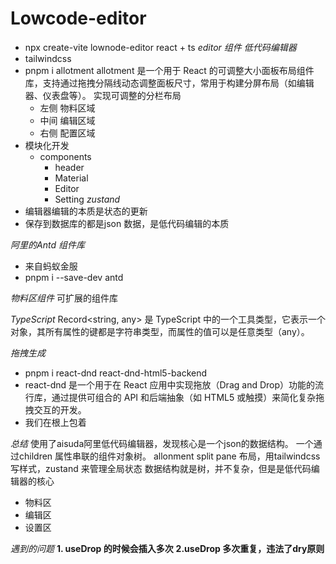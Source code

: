# Lowcode-editor
- npx create-vite lownode-editor
  react + ts
*editor 组件 低代码编辑器*
- tailwindcss
- pnpm i allotment 
  allotment 是一个用于 React 的可调整大小面板布局组件库，支持通过拖拽分隔线动态调整面板尺寸，常用于构建分屏布局（如编辑器、仪表盘等）。
  实现可调整的分栏布局
  - 左侧 物料区域
  - 中间 编辑区域
  - 右侧 配置区域
- 模块化开发
  - components
    - header
    - Material
    - Editor
    - Setting
*zustand*
- 编辑器编辑的本质是状态的更新
- 保存到数据库的都是json 数据，是低代码编辑的本质

*阿里的Antd 组件库*
- 来自蚂蚁金服
- pnpm i --save-dev antd

*物料区组件*
可扩展的组件库

*TypeScript*
Record<string, any> 是 TypeScript 中的一个工具类型，它表示一个对象，其所有属性的键都是字符串类型，而属性的值可以是任意类型（any）。

*拖拽生成*
- pnpm i react-dnd react-dnd-html5-backend
- react-dnd 是一个用于在 React 应用中实现拖放（Drag and Drop）功能的流行库，通过提供可组合的 API 和后端抽象（如 HTML5 或触摸）来简化复杂拖拽交互的开发。
- 我们在根上包着

*总结*
使用了aisuda阿里低代码编辑器，发现核心是一个json的数据结构。
一个通过children 属性串联的组件对象树。
allonment split pane 布局，用tailwindcss 写样式，zustand
来管理全局状态
数据结构就是树，并不复杂，但是是低代码编辑器的核心
- 物料区
- 编辑区
- 设置区

*遇到的问题*
**1. useDrop 的时候会插入多次**
**2.useDrop 多次重复，违法了dry原则**

